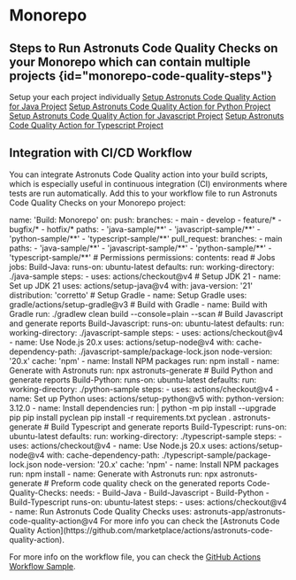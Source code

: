 # Monorepo

## Steps to Run Astronuts Code Quality Checks on your Monorepo which can contain multiple projects {id="monorepo-code-quality-steps"}
Setup your each project individually
<tabs>
    <tab id="java" title="Java">
        <a href="https://www.astronuts.io/docs/java.html">Setup Astronuts Code Quality Action for Java Project</a>
    </tab>
    <tab id="python" title="Python">
        <a href="https://www.astronuts.io/docs/python.html">Setup Astronuts Code Quality Action for Python Project</a>
    </tab>
    <tab id="javascript" title="Javascript">
        <a href="https://www.astronuts.io/docs/javascript.html">Setup Astronuts Code Quality Action for Javascript Project</a>
    </tab>
    <tab id="typescript" title="Typescript">
        <a href="https://www.astronuts.io/docs/typescript.html">Setup Astronuts Code Quality Action for Typescript Project</a>
    </tab>
</tabs>

## Integration with CI/CD Workflow
You can integrate Astronuts Code Quality action into your build scripts, which is especially useful in continuous integration (CI) environments where tests are run automatically.
Add this to your workflow file to run Astronuts Code Quality Checks on your Monorepo project:

<tabs>
    <tab id="workflow-monorepo" title="build.yml">
        <code-block lang="yaml">
        name: 'Build: Monorepo'
        on:
          push:
            branches:
              - main
              - develop
              - feature/*
              - bugfix/*
              - hotfix/*
            paths:
              - 'java-sample/**'
              - 'javascript-sample/**'
              - 'python-sample/**'
              - 'typescript-sample/**'
          pull_request:
            branches:
              - main
            paths:
              - 'java-sample/**'
              - 'javascript-sample/**'
              - 'python-sample/**'
              - 'typescript-sample/**'
        # Permissions
        permissions:
          contents: read
       # Jobs
        jobs:
          Build-Java:
            runs-on: ubuntu-latest
            defaults:
              run:
                working-directory: ./java-sample
            steps:
              - uses: actions/checkout@v4
              # Setup JDK 21
              - name: Set up JDK 21
                uses: actions/setup-java@v4
                with:
                  java-version: '21'
                  distribution: 'corretto'
             # Setup Gradle
              - name: Setup Gradle
                uses: gradle/actions/setup-gradle@v3
             # Build with Gradle
              - name: Build with Gradle
                run: ./gradlew clean build --console=plain --scan
         # Build Javascript and generate reports
          Build-Javascript:
            runs-on: ubuntu-latest
            defaults:
              run:
                working-directory: ./javascript-sample
            steps:
              - uses: actions/checkout@v4
              - name: Use Node.js 20.x
                uses: actions/setup-node@v4
                with:
                  cache-dependency-path: ./javascript-sample/package-lock.json
                  node-version: '20.x'
                  cache: 'npm'
              - name: Install NPM packages
                run: npm install
              - name: Generate with Astronuts
                run: npx astronuts-generate
          # Build Python and generate reports
          Build-Python:
            runs-on: ubuntu-latest
            defaults:
              run:
                working-directory: ./python-sample
            steps:
              - uses: actions/checkout@v4
              - name: Set up Python
                uses: actions/setup-python@v5
                with:
                  python-version: 3.12.0
              - name: Install dependencies
                run: |
                  python -m pip install --upgrade pip
                  pip install pyclean
                  pip install -r requirements.txt
                  pyclean .
                  astronuts-generate
          # Build Typescript and generate reports
          Build-Typescript:
            runs-on: ubuntu-latest
            defaults:
              run:
                working-directory: ./typescript-sample
            steps:
              - uses: actions/checkout@v4
              - name: Use Node.js 20.x
                uses: actions/setup-node@v4
                with:
                  cache-dependency-path: ./typescript-sample/package-lock.json
                  node-version: '20.x'
                  cache: 'npm'
              - name: Install NPM packages
                run: npm install
              - name: Generate with Astronuts
                run: npx astronuts-generate
          # Preform code quality check on the generated reports
          Code-Quality-Checks:
            needs:
              - Build-Java
              - Build-Javascript
              - Build-Python
              - Build-Typescript
            runs-on: ubuntu-latest
            steps:
              - uses: actions/checkout@v4
              - name: Run Astronuts Code Quality Checks
                uses: astronuts-app/astronuts-code-quality-action@v4
        </code-block>
    </tab>
</tabs>
For more info you can check
the [Astronuts Code Quality Action](https://github.com/marketplace/actions/astronuts-code-quality-action).

For more info on the workflow file, you can check
the [GitHub Actions Workflow Sample](https://github.com/astronuts-app/monorepo-analysis-test/blob/main/.github/workflows/publish.yml).
